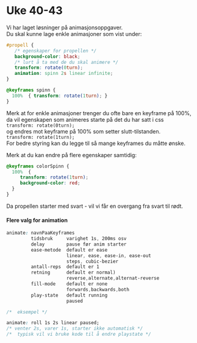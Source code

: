 # Uke 40-43

Vi har laget løsninger på animasjonsoppgaver.  
Du skal kunne lage enkle animasjoner som vist under:

```css
#propell {
   /* egenskaper for propellen */
   background-color: black;
   /* lurt å ta med de du skal animere */
   transform: rotate(0turn);
   animation: spinn 2s linear infinite;
}

@keyframes spinn {
  100%  { transform: rotate(1turn); }
}
```

Merk at for enkle animasjoner trenger du ofte bare en keyframe på 100%, da vil egenskapen som animeres starte på det du har satt i css  
  `transform: rotate(0turn);`  
og endres mot keyframe på 100% som setter slutt-tilstanden.  
  `transform: rotate(1turn);`  
For bedre styring kan du legge til så mange keyframes du måtte ønske.

Merk at du kan endre på flere egenskaper samtidig:

```css
@keyframes colorSpinn {
  100%  { 
     transform: rotate(1turn); 
     background-color: red;
  }
}
```

Da propellen starter med svart - vil vi får en overgang fra svart til rødt.

#### Flere valg for animation

```css
animate: navnPaaKeyframes  
         tidsbruk     varighet 1s, 200ms osv       
         delay        pause før anim starter
         ease-metode  default er ease
                      linear, ease, ease-in, ease-out
                      steps, cubic-bezier
         antall-reps  default er 1
         retning      default er normal)
                      reverse,alternate,alternat-reverse
         fill-mode    default er none
                      forwards,backwards,both
         play-state   default running
                      paused

/*  eksempel */

animate: roll 1s 2s linear paused;
/* venter 2s, varer 1s, starter ikke automatisk */
/*  typisk vil vi bruke kode til å endre playstate */
```

